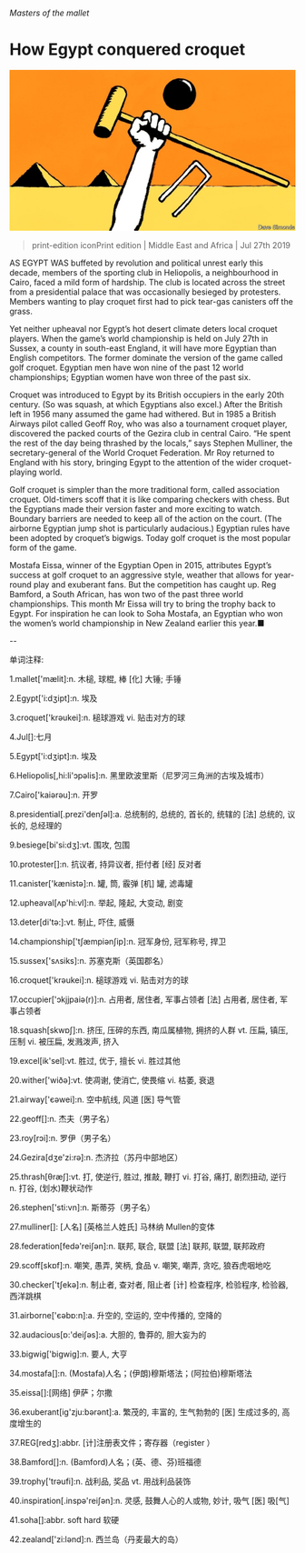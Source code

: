 ###### Masters of the mallet

# How Egypt conquered croquet 

![image](images/20190727_MAD001_0.jpg) 

> print-edition iconPrint edition | Middle East and Africa | Jul 27th 2019 

AS EGYPT WAS buffeted by revolution and political unrest early this decade, members of the sporting club in Heliopolis, a neighbourhood in Cairo, faced a mild form of hardship. The club is located across the street from a presidential palace that was occasionally besieged by protesters. Members wanting to play croquet first had to pick tear-gas canisters off the grass. 

Yet neither upheaval nor Egypt’s hot desert climate deters local croquet players. When the game’s world championship is held on July 27th in Sussex, a county in south-east England, it will have more Egyptian than English competitors. The former dominate the version of the game called golf croquet. Egyptian men have won nine of the past 12 world championships; Egyptian women have won three of the past six. 

Croquet was introduced to Egypt by its British occupiers in the early 20th century. (So was squash, at which Egyptians also excel.) After the British left in 1956 many assumed the game had withered. But in 1985 a British Airways pilot called Geoff Roy, who was also a tournament croquet player, discovered the packed courts of the Gezira club in central Cairo. “He spent the rest of the day being thrashed by the locals,” says Stephen Mulliner, the secretary-general of the World Croquet Federation. Mr Roy returned to England with his story, bringing Egypt to the attention of the wider croquet-playing world. 

Golf croquet is simpler than the more traditional form, called association croquet. Old-timers scoff that it is like comparing checkers with chess. But the Egyptians made their version faster and more exciting to watch. Boundary barriers are needed to keep all of the action on the court. (The airborne Egyptian jump shot is particularly audacious.) Egyptian rules have been adopted by croquet’s bigwigs. Today golf croquet is the most popular form of the game. 

Mostafa Eissa, winner of the Egyptian Open in 2015, attributes Egypt’s success at golf croquet to an aggressive style, weather that allows for year-round play and exuberant fans. But the competition has caught up. Reg Bamford, a South African, has won two of the past three world championships. This month Mr Eissa will try to bring the trophy back to Egypt. For inspiration he can look to Soha Mostafa, an Egyptian who won the women’s world championship in New Zealand earlier this year.■ 

-- 

 单词注释:

1.mallet['mælit]:n. 木槌, 球棍, 棒 [化] 大锤; 手锤 

2.Egypt['i:dʒipt]:n. 埃及 

3.croquet['krәukei]:n. 槌球游戏 vi. 贴击对方的球 

4.Jul[]:七月 

5.Egypt['i:dʒipt]:n. 埃及 

6.Heliopolis[,hi:li'ɔpəlis]:n. 黑里欧波里斯（尼罗河三角洲的古埃及城市） 

7.Cairo['kaiәrәu]:n. 开罗 

8.presidential[.prezi'denʃәl]:a. 总统制的, 总统的, 首长的, 统辖的 [法] 总统的, 议长的, 总经理的 

9.besiege[bi'si:dʒ]:vt. 围攻, 包围 

10.protester[]:n. 抗议者, 持异议者, 拒付者 [经] 反对者 

11.canister['kænistә]:n. 罐, 筒, 霰弹 [机] 罐, 滤毒罐 

12.upheaval[ʌp'hi:vl]:n. 举起, 隆起, 大变动, 剧变 

13.deter[di'tә:]:vt. 制止, 吓住, 威慑 

14.championship['tʃæmpiәnʃip]:n. 冠军身份, 冠军称号, 捍卫 

15.sussex['sʌsiks]:n. 苏塞克斯（英国郡名） 

16.croquet['krәukei]:n. 槌球游戏 vi. 贴击对方的球 

17.occupier['ɔkjjpaiә(r)]:n. 占用者, 居住者, 军事占领者 [法] 占用者, 居住者, 军事占领者 

18.squash[skwɒʃ]:n. 挤压, 压碎的东西, 南瓜属植物, 拥挤的人群 vt. 压扁, 镇压, 压制 vi. 被压扁, 发溅泼声, 挤入 

19.excel[ik'sel]:vt. 胜过, 优于, 擅长 vi. 胜过其他 

20.wither['wiðә]:vt. 使凋谢, 使消亡, 使畏缩 vi. 枯萎, 衰退 

21.airway['єәwei]:n. 空中航线, 风道 [医] 导气管 

22.geoff[]:n. 杰夫（男子名） 

23.roy[rɔi]:n. 罗伊（男子名） 

24.Gezira[dʒe'zi:rə]:n. 杰济拉（苏丹中部地区） 

25.thrash[θræʃ]:vt. 打, 使逆行, 胜过, 推敲, 鞭打 vi. 打谷, 痛打, 剧烈扭动, 逆行 n. 打谷, (划水)鞭状动作 

26.stephen['sti:vn]:n. 斯蒂芬（男子名） 

27.mulliner[]: [人名] [英格兰人姓氏] 马林纳 Mullen的变体 

28.federation[fedә'reiʃәn]:n. 联邦, 联合, 联盟 [法] 联邦, 联盟, 联邦政府 

29.scoff[skɒf]:n. 嘲笑, 愚弄, 笑柄, 食品 v. 嘲笑, 嘲弄, 贪吃, 狼吞虎咽地吃 

30.checker['tʃekә]:n. 制止者, 查对者, 阻止者 [计] 检查程序, 检验程序, 检验器, 西洋跳棋 

31.airborne['єәbɒ:n]:a. 升空的, 空运的, 空中传播的, 空降的 

32.audacious[ɒ:'deiʃәs]:a. 大胆的, 鲁莽的, 胆大妄为的 

33.bigwig['bigwig]:n. 要人, 大亨 

34.mostafa[]:n. (Mostafa)人名；(伊朗)穆斯塔法；(阿拉伯)穆斯塔法 

35.eissa[]:[网络] 伊萨；尔撒 

36.exuberant[ig'zju:bәrәnt]:a. 繁茂的, 丰富的, 生气勃勃的 [医] 生成过多的, 高度增生的 

37.REG[redʒ]:abbr. [计]注册表文件；寄存器（register ） 

38.Bamford[]:n. (Bamford)人名；(英、德、芬)班福德 

39.trophy['trәufi]:n. 战利品, 奖品 vt. 用战利品装饰 

40.inspiration[.inspә'reiʃәn]:n. 灵感, 鼓舞人心的人或物, 妙计, 吸气 [医] 吸[气] 

41.soha[]:abbr. soft hard 软硬 

42.zealand['zi:lәnd]:n. 西兰岛（丹麦最大的岛） 

